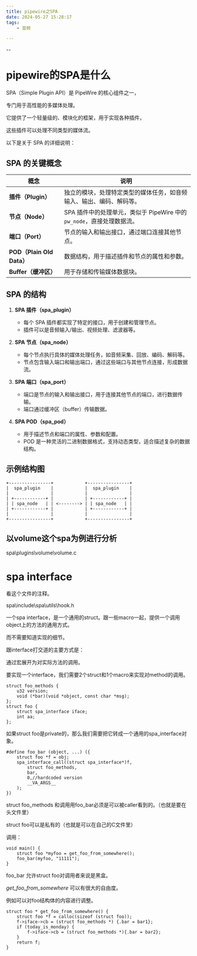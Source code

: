 ```yaml
---
title: pipewire之SPA
date: 2024-05-27 15:28:17
tags:
	- 音频

---
```


--

# pipewire的SPA是什么

SPA（Simple Plugin API）是 PipeWire 的核心组件之一，

专门用于高性能的多媒体处理。

它提供了一个轻量级的、模块化的框架，用于实现各种插件，

这些插件可以处理不同类型的媒体流。

以下是关于 SPA 的详细说明：

## SPA 的关键概念

| 概念                      | 说明                                                         |
| ------------------------- | ------------------------------------------------------------ |
| **插件（Plugin）**        | 独立的模块，处理特定类型的媒体任务，如音频输入、输出、编码、解码等。 |
| **节点（Node）**          | SPA 插件中的处理单元，类似于 PipeWire 中的 `pw_node`，直接处理数据流。 |
| **端口（Port）**          | 节点的输入和输出接口，通过端口连接其他节点。                 |
| **POD（Plain Old Data）** | 数据结构，用于描述插件和节点的属性和参数。                   |
| **Buffer（缓冲区）**      | 用于存储和传输媒体数据块。                                   |

## SPA 的结构

1. **SPA 插件（spa_plugin）**
   - 每个 SPA 插件都实现了特定的接口，用于创建和管理节点。
   - 插件可以是音频输入/输出、视频处理、滤波器等。

2. **SPA 节点（spa_node）**
   - 每个节点执行具体的媒体处理任务，如音频采集、回放、编码、解码等。
   - 节点包含输入端口和输出端口，通过这些端口与其他节点连接，形成数据流。

3. **SPA 端口（spa_port）**
   - 端口是节点的输入和输出接口，用于连接其他节点的端口，进行数据传输。
   - 端口通过缓冲区（buffer）传输数据。

4. **SPA POD（spa_pod）**
   - 用于描述节点和端口的属性、参数和配置。
   - POD 是一种灵活的二进制数据格式，支持动态类型，适合描述复杂的数据结构。

## 示例结构图

```
+----------------+            +----------------+
|  spa_plugin    |            |  spa_plugin    |
|                |            |                |
| +------------+ |            | +------------+ |
| | spa_node   | | <--------> | | spa_node   | |
| +------------+ |            | +------------+ |
|                |            |                |
+----------------+            +----------------+
```



## 以volume这个spa为例进行分析

spa\plugins\volume\volume.c

# spa interface

看这个文件的注释。

spa\include\spa\utils\hook.h

一个spa interface，是一个通用的struct。跟一些macro一起，提供一个调用object上的方法的通用方式。

而不需要知道实现的细节。

跟interface打交道的主要方式是：

通过宏展开为对实际方法的调用。

要实现一个interface，我们需要2个struct和1个macro来实现对method的调用。

```
struct foo_methods {
	u32 version;
	void (*bar)(void *object, const char *msg);
};
struct foo {
	struct spa_interface iface;
	int aa;
};
```

如果struct foo是private的，那么我们需要把它转成一个通用的spa_interface对象。

```
#define foo_bar (object, ...) ({
	struct foo *f = obj;
	spa_interface_call((struct spa_interface*)f, 
		struct foo_methods,
		bar,
		0,//hardcoded version
		__VA_ARGS__
	);
})
```

struct foo_methods 和调用用foo_bar必须是可以被caller看到的。（也就是要在头文件里）

struct foo可以是私有的（也就是可以在自己的C文件里）

调用：

```
void main() {
	struct foo *myfoo = get_foo_from_somewhere();
	foo_bar(myfoo, "11111");
}
```

foo_bar 允许struct foo对调用者来说是黑盒。

*get_foo_from_somewhere* 可以有很大的自由度。

例如可以对foo结构体的内容进行调整。

```
struct foo * get_foo_from_somewhere() {
	struct foo *f = calloc(sizeof (struct foo));
	f->iface->cb = (struct foo_methods *) {.bar = bar1};
	if (today_is_monday) {
		f->iface->cb = (struct foo_methods *){.bar = bar2};
	}
	return f;
}
```

